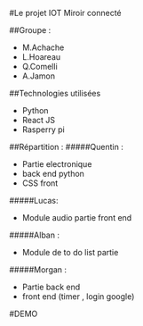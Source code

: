#Le projet IOT Miroir connecté

##Groupe : 
* M.Achache
* L.Hoareau
* Q.Comelli
* A.Jamon

##Technologies utilisées
* Python
* React JS
* Rasperry pi

##Répartition :
#####Quentin :
* Partie electronique 
* back end python 
* CSS front

#####Lucas: 
* Module audio partie front end 

#####Alban : 
* Module de to do list partie 

#####Morgan :  
* Partie back end 
* front end  (timer , login google)

#DEMO






